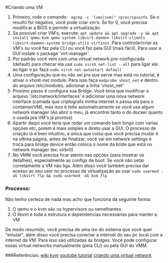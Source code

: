 #Criando uma VM

1. Primeiro, rode o comando: ``` egrep -c '(vmx|svm)' /proc/cpuinfo```. Se o resulto for negativo, você pode criar vm's. Se for 0, você precisa modificar a BIOS e permitir a virtualização.
2. Se possivel criar VM's, execute: ```apt update && apt upgrade -y && apt install qemu-kvm qemu-system libvirt-daemon libvirt-clients libvirt-daemon-system bridge-utils virtinst```. Para controlar/criar as VM's ou você faz pela CLI ou você faz pela GUI (mais fácil). Para usar a GUI instale o package 'virt-manager'.
3. Por padrão você vem com uma virtual network pre-configurada (default) para checar ela use ```sudo virsh net-list --all``` para ligar ela ao ligar o pc faça ```sudo virsh net-autostart default```
4. Uma configuração que eu não sei pra que serve mas está no tutorial, é ativar o vhost-net module. Para isso faça ```modprobe vhost_net``` e dentro do arquivo /etc/modules, adicionar a linha 'vhost_net'
5. Proximo passo é configura sua Bridge. Você teria que modificar o arquivo '/etc/network/interfaces' e adicionar uma nova network interface (camada que criptografa minha internet e passa ela para o container/VM), mas isso é feito automaticamente se você usa algum network manager (Ao abrir o meu, já encontrei tanto o do docker quanto o usada pra VM's já prontos)
6. Apartir daqui você teria que rodar um comando bem longo com varias opções etc, porem é mais simples e direto usar a GUI. O processo de criação lá é bem intuitivo, a única que coisa que você precisa mudar é na ultima página, antes de finalizar, você vai em network settings é troca para bridge device então coloca o nome da bride que está no network manager (ex: virbr0)
7. No VMM você precisa ficar atento nas opções (para mostrar os detalhes), especialmente as configs de boot. Se você não setar corretamente a VM não liga. Além disso você também precisa dar acesso ao seu user no processo de virtualização ao usar ```sudo usermod -aG libvirt flp && sudo usermod -aG kvm flp```

### Processo:
Não tenho certeza de nada mas acho que funciona da seguinte forma:
1. O qemu e o kvm são os hypervisors ou semelhantes.
2. O libvirt é toda a estrutura e dependencias necessárias para manter a VM

De modo resumido, você precisa de uma iso do sistema que você quer "emular", além disso você precisa conectar a internet do seu pc local com a internet da VM. Para isso são utilizadas as *bridges*. Você pode configurar essas virtual networks manualmente (pela CLI) ou pela GUI do VMM.



###Referências:
[wiki kvm](https://wiki.debian.org/KVM)
[youtube tutorial](https://www.youtube.com/watch?v=cUCHzAotkWk)
[criando uma virtual network](https://wiki.libvirt.org/page/VirtualNetworking)
